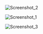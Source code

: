 ![Screenshot_2](https://github.com/safaanilatasoy/100-Days-Coding-Projects/assets/61758061/2aa9a6bf-7699-4b17-9e16-14da25647fda)


![Screenshot_1](https://github.com/safaanilatasoy/100-Days-Coding-Projects/assets/61758061/90505c6f-6856-4965-adb6-2f2987893914)



![Screenshot_3](https://github.com/safaanilatasoy/100-Days-Coding-Projects/assets/61758061/b36d9e2b-df6b-4bcd-858a-cbda205435da)
